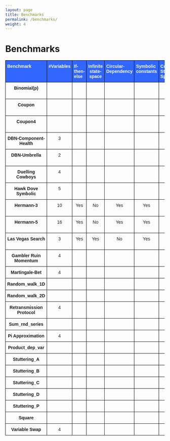 ```yaml
---
layout: page
title: Benchmarks
permalink: /benchmarks/
weight: 4
---
```


# Benchmarks

<style type="text/css">
.tg  {border-collapse:collapse;border-spacing:0;}
.tg td{border-color:black;border-style:solid;border-width:1px;font-family:Arial, sans-serif;font-size:14px;
  overflow:hidden;padding:10px 5px;word-break:normal;}
.tg th{border-color:black;border-style:solid;border-width:1px;font-family:Arial, sans-serif;font-size:14px;
  font-weight:normal;overflow:hidden;padding:10px 5px;word-break:normal;}
.tg .tg-re4c{background-color:#3166ff;border-color:#000000;color:#ffffff;font-weight:bold;text-align:left;vertical-align:top}
.tg .tg-wp8o{border-color:#000000;text-align:center;vertical-align:top}
.tg .tg-vvv6{background-color:#3166ff;border-color:#000000;color:#ffffff;font-weight:bold;text-align:center;vertical-align:top}
.tg .tg-mqa1{border-color:#000000;font-weight:bold;text-align:center;vertical-align:top}
.tg .tg-73oq{border-color:#000000;text-align:left;vertical-align:top}
</style>
<table class="tg">
<thead>
  <tr>
    <th class="tg-re4c">Benchmark</th>
    <th class="tg-re4c">#Variables</th>
    <th class="tg-re4c">If-then-else</th>
    <th class="tg-vvv6">Infinite state-space</th>
    <th class="tg-re4c">Circular-Dependency</th>
    <th class="tg-re4c">Symbolic constants</th>
    <th class="tg-re4c">Continuous State-Space</th>
    <th class="tg-re4c">Loop Guard</th>
  </tr>
</thead>
<tbody>
  <tr>
    <td class="tg-mqa1">Binomial(p)</td>
    <td class="tg-73oq"></td>
    <td class="tg-73oq"></td>
    <td class="tg-73oq"></td>
    <td class="tg-73oq"></td>
    <td class="tg-73oq"></td>
    <td class="tg-73oq"></td>
    <td class="tg-wp8o">No (True)</td>
  </tr>
  <tr>
    <td class="tg-wp8o"><span style="font-weight:bold">Coupon</span></td>
    <td class="tg-73oq"></td>
    <td class="tg-73oq"></td>
    <td class="tg-73oq"></td>
    <td class="tg-73oq"></td>
    <td class="tg-73oq"></td>
    <td class="tg-73oq"></td>
    <td class="tg-wp8o">No (True)</td>
  </tr>
  <tr>
    <td class="tg-mqa1">Coupon4</td>
    <td class="tg-73oq"></td>
    <td class="tg-73oq"></td>
    <td class="tg-73oq"></td>
    <td class="tg-73oq"></td>
    <td class="tg-73oq"></td>
    <td class="tg-73oq"></td>
    <td class="tg-wp8o">No (True)</td>
  </tr>
  <tr>
    <td class="tg-mqa1">DBN-Component-Health</td>
    <td class="tg-wp8o">3</td>
    <td class="tg-73oq"></td>
    <td class="tg-73oq"></td>
    <td class="tg-73oq"></td>
    <td class="tg-73oq"></td>
    <td class="tg-73oq"></td>
    <td class="tg-wp8o">No (True)</td>
  </tr>
  <tr>
    <td class="tg-mqa1">DBN-Umbrella</td>
    <td class="tg-wp8o">2</td>
    <td class="tg-73oq"></td>
    <td class="tg-73oq"></td>
    <td class="tg-73oq"></td>
    <td class="tg-73oq"></td>
    <td class="tg-73oq"></td>
    <td class="tg-wp8o">No (True)</td>
  </tr>
  <tr>
    <td class="tg-mqa1">Duelling Cowboys</td>
    <td class="tg-wp8o">4</td>
    <td class="tg-73oq"></td>
    <td class="tg-73oq"></td>
    <td class="tg-73oq"></td>
    <td class="tg-73oq"></td>
    <td class="tg-73oq"></td>
    <td class="tg-wp8o">No (True)</td>
  </tr>
  <tr>
    <td class="tg-mqa1">Hawk Dove Symbolic</td>
    <td class="tg-wp8o">5</td>
    <td class="tg-73oq"></td>
    <td class="tg-73oq"></td>
    <td class="tg-73oq"></td>
    <td class="tg-73oq"></td>
    <td class="tg-73oq"></td>
    <td class="tg-wp8o">No (True)</td>
  </tr>
  <tr>
    <td class="tg-wp8o"><span style="font-weight:bold">Hermann-3</span></td>
    <td class="tg-wp8o">10</td>
    <td class="tg-wp8o">Yes</td>
    <td class="tg-wp8o">No</td>
    <td class="tg-wp8o">Yes</td>
    <td class="tg-wp8o">Yes</td>
    <td class="tg-wp8o">No</td>
    <td class="tg-wp8o">No (True)</td>
  </tr>
  <tr>
    <td class="tg-wp8o"><span style="font-weight:bold">Hermann-5</span></td>
    <td class="tg-wp8o">16</td>
    <td class="tg-wp8o">Yes</td>
    <td class="tg-wp8o">No</td>
    <td class="tg-wp8o">Yes</td>
    <td class="tg-wp8o">Yes</td>
    <td class="tg-wp8o">No</td>
    <td class="tg-wp8o">No (True)</td>
  </tr>
  <tr>
    <td class="tg-mqa1">Las Vegas Search</td>
    <td class="tg-wp8o">3</td>
    <td class="tg-wp8o">Yes<br></td>
    <td class="tg-wp8o">Yes</td>
    <td class="tg-wp8o">No</td>
    <td class="tg-wp8o">Yes</td>
    <td class="tg-wp8o">No</td>
    <td class="tg-wp8o">No (True)</td>
  </tr>
  <tr>
    <td class="tg-mqa1">Gambler Ruin Momentum</td>
    <td class="tg-wp8o">4</td>
    <td class="tg-73oq"></td>
    <td class="tg-73oq"></td>
    <td class="tg-73oq"></td>
    <td class="tg-73oq"></td>
    <td class="tg-73oq"></td>
    <td class="tg-wp8o">No (True)</td>
  </tr>
  <tr>
    <td class="tg-mqa1">Martingale-Bet</td>
    <td class="tg-wp8o">4</td>
    <td class="tg-73oq"></td>
    <td class="tg-73oq"></td>
    <td class="tg-73oq"></td>
    <td class="tg-73oq"></td>
    <td class="tg-73oq"></td>
    <td class="tg-73oq"></td>
  </tr>
  <tr>
    <td class="tg-mqa1">Random_walk_1D</td>
    <td class="tg-73oq"></td>
    <td class="tg-73oq"></td>
    <td class="tg-73oq"></td>
    <td class="tg-73oq"></td>
    <td class="tg-73oq"></td>
    <td class="tg-73oq"></td>
    <td class="tg-73oq"></td>
  </tr>
  <tr>
    <td class="tg-mqa1">Random_walk_2D</td>
    <td class="tg-73oq"></td>
    <td class="tg-73oq"></td>
    <td class="tg-73oq"></td>
    <td class="tg-73oq"></td>
    <td class="tg-73oq"></td>
    <td class="tg-73oq"></td>
    <td class="tg-73oq"></td>
  </tr>
  <tr>
    <td class="tg-mqa1">Retransmission Protocol</td>
    <td class="tg-wp8o">4</td>
    <td class="tg-73oq"></td>
    <td class="tg-73oq"></td>
    <td class="tg-73oq"></td>
    <td class="tg-73oq"></td>
    <td class="tg-73oq"></td>
    <td class="tg-73oq"></td>
  </tr>
  <tr>
    <td class="tg-wp8o"><span style="font-weight:bold">Sum_rnd_series</span></td>
    <td class="tg-73oq"></td>
    <td class="tg-73oq"></td>
    <td class="tg-73oq"></td>
    <td class="tg-73oq"></td>
    <td class="tg-73oq"></td>
    <td class="tg-73oq"></td>
    <td class="tg-73oq"></td>
  </tr>
  <tr>
    <td class="tg-mqa1">Pi Approximation</td>
    <td class="tg-wp8o">4</td>
    <td class="tg-73oq"></td>
    <td class="tg-73oq"></td>
    <td class="tg-73oq"></td>
    <td class="tg-73oq"></td>
    <td class="tg-73oq"></td>
    <td class="tg-73oq"></td>
  </tr>
  <tr>
    <td class="tg-wp8o"><span style="font-weight:bold">Product_dep_var</span></td>
    <td class="tg-73oq"></td>
    <td class="tg-73oq"></td>
    <td class="tg-73oq"></td>
    <td class="tg-73oq"></td>
    <td class="tg-73oq"></td>
    <td class="tg-73oq"></td>
    <td class="tg-73oq"></td>
  </tr>
  <tr>
    <td class="tg-wp8o"><span style="font-weight:bold">Stuttering_A</span></td>
    <td class="tg-73oq"></td>
    <td class="tg-73oq"></td>
    <td class="tg-73oq"></td>
    <td class="tg-73oq"></td>
    <td class="tg-73oq"></td>
    <td class="tg-73oq"></td>
    <td class="tg-73oq"></td>
  </tr>
  <tr>
    <td class="tg-wp8o"><span style="font-weight:bold">Stuttering_B</span></td>
    <td class="tg-73oq"></td>
    <td class="tg-73oq"></td>
    <td class="tg-73oq"></td>
    <td class="tg-73oq"></td>
    <td class="tg-73oq"></td>
    <td class="tg-73oq"></td>
    <td class="tg-73oq"></td>
  </tr>
  <tr>
    <td class="tg-wp8o"><span style="font-weight:bold">Stuttering_C</span></td>
    <td class="tg-73oq"></td>
    <td class="tg-73oq"></td>
    <td class="tg-73oq"></td>
    <td class="tg-73oq"></td>
    <td class="tg-73oq"></td>
    <td class="tg-73oq"></td>
    <td class="tg-73oq"></td>
  </tr>
  <tr>
    <td class="tg-wp8o"><span style="font-weight:bold">Stuttering_D</span></td>
    <td class="tg-73oq"></td>
    <td class="tg-73oq"></td>
    <td class="tg-73oq"></td>
    <td class="tg-73oq"></td>
    <td class="tg-73oq"></td>
    <td class="tg-73oq"></td>
    <td class="tg-73oq"></td>
  </tr>
  <tr>
    <td class="tg-wp8o"><span style="font-weight:bold">Stuttering_P</span></td>
    <td class="tg-73oq"></td>
    <td class="tg-73oq"></td>
    <td class="tg-73oq"></td>
    <td class="tg-73oq"></td>
    <td class="tg-73oq"></td>
    <td class="tg-73oq"></td>
    <td class="tg-73oq"></td>
  </tr>
  <tr>
    <td class="tg-wp8o"><span style="font-weight:bold">Square</span></td>
    <td class="tg-73oq"></td>
    <td class="tg-73oq"></td>
    <td class="tg-73oq"></td>
    <td class="tg-73oq"></td>
    <td class="tg-73oq"></td>
    <td class="tg-73oq"></td>
    <td class="tg-73oq"></td>
  </tr>
  <tr>
    <td class="tg-mqa1">Variable Swap</td>
    <td class="tg-wp8o">4</td>
    <td class="tg-73oq"></td>
    <td class="tg-73oq"></td>
    <td class="tg-73oq"></td>
    <td class="tg-73oq"></td>
    <td class="tg-73oq"></td>
    <td class="tg-73oq"></td>
  </tr>
</tbody>
</table>
